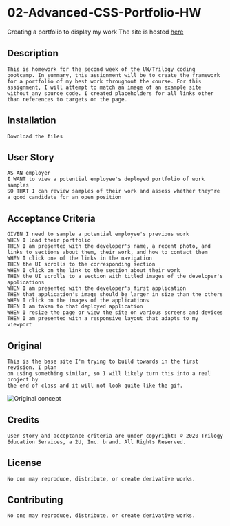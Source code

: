 # 02-Advanced-CSS-Portfolio-HW

Creating a portfolio to display my work
The site is hosted [here](https://brians-123.github.io/02-Advanced-CSS-Portfolio-HW/)

## Description

`This is homework for the second week of the UW/Trilogy coding bootcamp. In summary, this assignment will be to create the framework for a portfolio of my best work throughout the course. For this assignment, I will attempt to match an image of an example site without any source code. I created placeholders for all links other than references to targets on the page.`

## Installation

```
Download the files
```

## User Story

```
AS AN employer
I WANT to view a potential employee's deployed portfolio of work samples
SO THAT I can review samples of their work and assess whether they're a good candidate for an open position
```

## Acceptance Criteria

```
GIVEN I need to sample a potential employee's previous work
WHEN I load their portfolio
THEN I am presented with the developer's name, a recent photo, and links to sections about them, their work, and how to contact them
WHEN I click one of the links in the navigation
THEN the UI scrolls to the corresponding section
WHEN I click on the link to the section about their work
THEN the UI scrolls to a section with titled images of the developer's applications
WHEN I am presented with the developer's first application
THEN that application's image should be larger in size than the others
WHEN I click on the images of the applications
THEN I am taken to that deployed application
WHEN I resize the page or view the site on various screens and devices
THEN I am presented with a responsive layout that adapts to my viewport
```

## Original

```
This is the base site I'm trying to build towards in the first revision. I plan
on using something similar, so I will likely turn this into a real project by
the end of class and it will not look quite like the gif.
```

![Original concept](assets/02-advanced-css-homework-demo.gif)

## Credits

```
User story and acceptance criteria are under copyright: © 2020 Trilogy Education Services, a 2U, Inc. brand. All Rights Reserved.
```

## License

```
No one may reproduce, distribute, or create derivative works.
```

## Contributing

```
No one may reproduce, distribute, or create derivative works.
```
